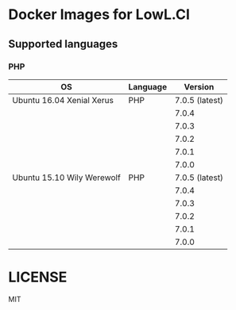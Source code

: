 Docker Images for LowL.CI
=========================

## Supported languages

### PHP

| OS                         | Language | Version        |
|----------------------------|----------|----------------|
| Ubuntu 16.04 Xenial Xerus  | PHP      | 7.0.5 (latest) |
|                            |          | 7.0.4          |
|                            |          | 7.0.3          |
|                            |          | 7.0.2          |
|                            |          | 7.0.1          |
|                            |          | 7.0.0          |
| Ubuntu 15.10 Wily Werewolf | PHP      | 7.0.5 (latest) |
|                            |          | 7.0.4          |
|                            |          | 7.0.3          |
|                            |          | 7.0.2          |
|                            |          | 7.0.1          |
|                            |          | 7.0.0          |

# LICENSE

MIT
